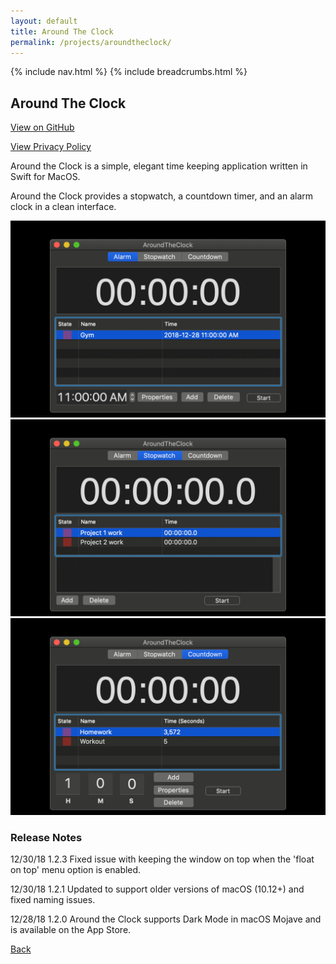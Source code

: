 ```yaml
---
layout: default
title: Around The Clock
permalink: /projects/aroundtheclock/
---
```


{% include nav.html %}
{% include breadcrumbs.html %}

## Around The Clock
[View on GitHub](https://github.com/RyanAngelo/around-the-clock)

[View Privacy Policy](/projects/aroundtheclock/privacy)

Around the Clock is a simple, elegant time keeping application written in Swift for MacOS.

Around the Clock provides a stopwatch, a countdown timer, and an alarm clock in a clean interface.

![alt text](https://github.com/RyanAngelo/around-the-clock/blob/master/Screenshots/AlarmClockScreenshot_DarkMode.jpg?raw=true)
![alt text](https://github.com/RyanAngelo/around-the-clock/blob/master/Screenshots/StopwatchScreenshot_DarkMode.jpg?raw=true)
![alt text](https://github.com/RyanAngelo/around-the-clock/blob/master/Screenshots/CountdownScreenshot_DarkMode.jpg?raw=true)

### Release Notes
12/30/18 1.2.3 Fixed issue with keeping the window on top when the 'float on top' menu option is enabled.

12/30/18 1.2.1 Updated to support older versions of macOS (10.12+) and fixed naming issues.

12/28/18 1.2.0 Around the Clock supports Dark Mode in macOS Mojave and is available on the App Store.

[Back](/)